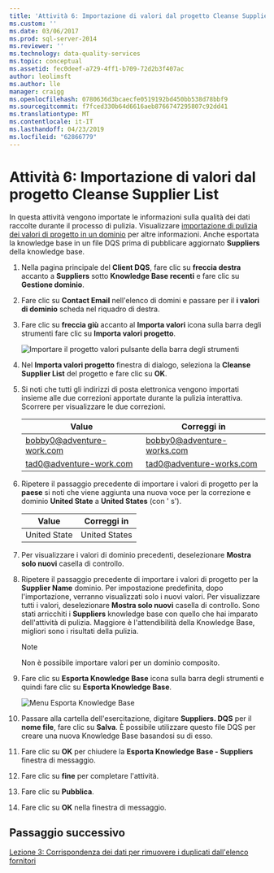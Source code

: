 ```yaml
---
title: 'Attività 6: Importazione di valori dal progetto Cleanse Supplier List | Microsoft Docs'
ms.custom: ''
ms.date: 03/06/2017
ms.prod: sql-server-2014
ms.reviewer: ''
ms.technology: data-quality-services
ms.topic: conceptual
ms.assetid: fec0deef-a729-4ff1-b709-72d2b3f407ac
author: leolimsft
ms.author: lle
manager: craigg
ms.openlocfilehash: 0780636d3bcaecfe0519192bd450bb538d78bbf9
ms.sourcegitcommit: f7fced330b64d6616aeb8766747295807c92dd41
ms.translationtype: MT
ms.contentlocale: it-IT
ms.lasthandoff: 04/23/2019
ms.locfileid: "62866779"
---
```

# <a name="task-6-importing-values-from-the-cleanse-supplier-list-project"></a>Attività 6: Importazione di valori dal progetto Cleanse Supplier List
  In questa attività vengono importate le informazioni sulla qualità dei dati raccolte durante il processo di pulizia. Visualizzare [importazione di pulizia dei valori di progetto in un dominio](https://msdn.microsoft.com/library/hh479581.aspx) per altre informazioni. Anche esportata la knowledge base in un file DQS prima di pubblicare aggiornato **Suppliers** della knowledge base.  
  
1.  Nella pagina principale del **Client DQS**, fare clic su **freccia destra** accanto a **Suppliers** sotto **Knowledge Base recenti** e fare clic su **Gestione dominio**.  
  
2.  Fare clic su **Contact Email** nell'elenco di domini e passare per il **i valori di dominio** scheda nel riquadro di destra.  
  
3.  Fare clic su **freccia giù** accanto al **Importa valori** icona sulla barra degli strumenti fare clic su **Importa valori progetto**.  
  
     ![Importare il progetto valori pulsante della barra degli strumenti](../../2014/tutorials/media/et-importingvaluesfromthecslistproject-01.jpg "importare pulsante della barra degli strumenti valori progetto")  
  
4.  Nel **Importa valori progetto** finestra di dialogo, seleziona la **Cleanse Supplier List** del progetto e fare clic su **OK**.  
  
5.  Si noti che tutti gli indirizzi di posta elettronica vengono importati insieme alle due correzioni apportate durante la pulizia interattiva. Scorrere per visualizzare le due correzioni.  
  
    |Value|Correggi in|  
    |-----------|----------------|  
    |bobby0@adventure-work.com|bobby0@adventure-works.com|  
    |tad0@adventure-work.com|tad0@adventure-works.com|  
  
6.  Ripetere il passaggio precedente di importare i valori di progetto per la **paese** si noti che viene aggiunta una nuova voce per la correzione e dominio **United State** a **United States** (con ' s').  
  
    |Value|Correggi in|  
    |-----------|----------------|  
    |United State|United States|  
  
7.  Per visualizzare i valori di dominio precedenti, deselezionare **Mostra solo nuovi** casella di controllo.  
  
8.  Ripetere il passaggio precedente di importare i valori di progetto per la **Supplier Name** dominio. Per impostazione predefinita, dopo l'importazione, verranno visualizzati solo i nuovi valori. Per visualizzare tutti i valori, deselezionare **Mostra solo nuovi** casella di controllo. Sono stati arricchiti i **Suppliers** knowledge base con quello che hai imparato dell'attività di pulizia. Maggiore è l'attendibilità della Knowledge Base, migliori sono i risultati della pulizia.  
  
    > [!NOTE]  
    >  Non è possibile importare valori per un dominio composito.  
  
9. Fare clic su **Esporta Knowledge Base** icona sulla barra degli strumenti e quindi fare clic su **Esporta Knowledge Base**.  
  
     ![Menu Esporta Knowledge Base](../../2014/tutorials/media/et-importingvaluesfromthecslistproject-02.jpg "Menu Esporta Knowledge Base")  
  
10. Passare alla cartella dell'esercitazione, digitare **Suppliers. DQS** per il **nome file**, fare clic su **Salva**. È possibile utilizzare questo file DQS per creare una nuova Knowledge Base basandosi su di esso.  
  
11. Fare clic su **OK** per chiudere la **Esporta Knowledge Base - Suppliers** finestra di messaggio.  
  
12. Fare clic su **fine** per completare l'attività.  
  
13. Fare clic su **Pubblica**.  
  
14. Fare clic su **OK** nella finestra di messaggio.  
  
## <a name="next-step"></a>Passaggio successivo  
 [Lezione 3: Corrispondenza dei dati per rimuovere i duplicati dall'elenco fornitori](../../2014/tutorials/lesson-3-matching-data-to-remove-duplicates-from-supplier-list.md)  
  
  
